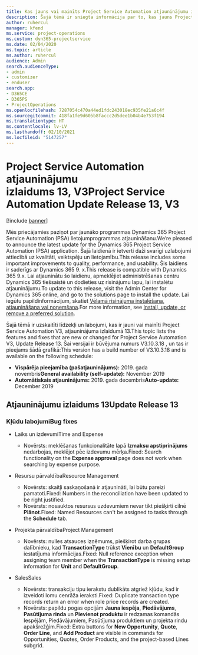 ```yaml
---
title: Kas jauns vai mainīts Project Service Automation atjauninājumu izlaidumā 13, V3
description: Šajā tēmā ir sniegta informācija par to, kas jauns Project Service Automation atjauninājuma izlaidumā 13, 3. versijā
author: ruhercul
manager: kfend
ms.service: project-operations
ms.custom: dyn365-projectservice
ms.date: 02/04/2020
ms.topic: article
ms.author: ruhercul
audience: Admin
search.audienceType:
- admin
- customizer
- enduser
search.app:
- D365CE
- D365PS
- ProjectOperations
ms.openlocfilehash: 7287054c470a44ed1fdc243018ec935fe21a6c4f
ms.sourcegitcommit: 418fa1fe9d605b8faccc2d5dee1b04b4e753f194
ms.translationtype: HT
ms.contentlocale: lv-LV
ms.lasthandoff: 02/10/2021
ms.locfileid: "5147257"
---
```

# <a name="project-service-automation-update-release-13-v3"></a><span data-ttu-id="9e49e-103">Project Service Automation atjauninājumu izlaidums 13, V3</span><span class="sxs-lookup"><span data-stu-id="9e49e-103">Project Service Automation Update Release 13, V3</span></span>

[!include [banner](../includes/psa-now-project-operations.md)]

<span data-ttu-id="9e49e-104">Mēs priecājamies paziņot par jaunāko programmas Dynamics 365 Project Service Automation (PSA) lietojumprogrammas atjaunināšanu.</span><span class="sxs-lookup"><span data-stu-id="9e49e-104">We’re pleased to announce the latest update for the Dynamics 365 Project Service Automation (PSA) application.</span></span> <span data-ttu-id="9e49e-105">Šajā laidienā ir ietverti daži svarīgi uzlabojumi attiecībā uz kvalitāti, veiktspēju un lietojamību.</span><span class="sxs-lookup"><span data-stu-id="9e49e-105">This release includes some important improvements to quality, performance, and usability.</span></span> <span data-ttu-id="9e49e-106">Šis laidiens ir saderīgs ar Dynamics 365 9. x.</span><span class="sxs-lookup"><span data-stu-id="9e49e-106">This release is compatible with Dynamics 365 9.x.</span></span> <span data-ttu-id="9e49e-107">Lai atjauninātu šo laidienu, apmeklējiet administrēšanas centru Dynamics 365 tiešsaistē un dodieties uz risinājumu lapu, lai instalētu atjauninājumu.</span><span class="sxs-lookup"><span data-stu-id="9e49e-107">To update to this release, visit the Admin Center for Dynamics 365 online, and go to the solutions page to install the update.</span></span> <span data-ttu-id="9e49e-108">Lai iegūtu papildinformācijum, skatiet [Vēlamā risinājuma instalēšana, atjaunināšana vai noņemšana](https://docs.microsoft.com/power-platform/admin/install-remove-preferred-solution).</span><span class="sxs-lookup"><span data-stu-id="9e49e-108">For more information, see [Install, update, or remove a preferred solution](https://docs.microsoft.com/power-platform/admin/install-remove-preferred-solution).</span></span>

<span data-ttu-id="9e49e-109">Šajā tēmā ir uzskaitīti līdzekļi un labojumi, kas ir jauni vai mainīti Project Service Automation V3, atjauninājuma izlaidumā 13.</span><span class="sxs-lookup"><span data-stu-id="9e49e-109">This topic lists the features and fixes that are new or changed for Project Service Automation V3, Update Release 13.</span></span> <span data-ttu-id="9e49e-110">Šai versijai ir būvējuma numurs V3.10.3.18 , un tas ir pieejams šādā grafikā:</span><span class="sxs-lookup"><span data-stu-id="9e49e-110">This version has a build number of V3.10.3.18 and is available on the following schedule:</span></span>

- <span data-ttu-id="9e49e-111">**Vispārēja pieejamība (pašatjauninājums):** 2019. gada novembris</span><span class="sxs-lookup"><span data-stu-id="9e49e-111">**General availability (self-update):** November 2019</span></span>
- <span data-ttu-id="9e49e-112">**Automātiskais atjauninājums:** 2019. gada decembris</span><span class="sxs-lookup"><span data-stu-id="9e49e-112">**Auto-update:** December 2019</span></span>


## <a name="update-release-13"></a><span data-ttu-id="9e49e-113">Atjauninājumu izlaidums 13</span><span class="sxs-lookup"><span data-stu-id="9e49e-113">Update Release 13</span></span> 

### <a name="bug-fixes"></a><span data-ttu-id="9e49e-114">Kļūdu labojumi</span><span class="sxs-lookup"><span data-stu-id="9e49e-114">Bug fixes</span></span>

- <span data-ttu-id="9e49e-115">Laiks un izdevumi</span><span class="sxs-lookup"><span data-stu-id="9e49e-115">Time and Expense</span></span>

     - <span data-ttu-id="9e49e-116">Novērsts: meklēšanas funkcionalitāte lapā **Izmaksu apstiprinājums** nedarbojas, meklējot pēc izdevumu mērķa.</span><span class="sxs-lookup"><span data-stu-id="9e49e-116">Fixed: Search functionality on the **Expense approval** page does not work when searching by expense purpose.</span></span>

- <span data-ttu-id="9e49e-117">Resursu pārvaldība</span><span class="sxs-lookup"><span data-stu-id="9e49e-117">Resource Management</span></span>

     - <span data-ttu-id="9e49e-118">Novērsts: skaitļi saskaņošanā ir atjaunināti, lai būtu pareizi pamatoti.</span><span class="sxs-lookup"><span data-stu-id="9e49e-118">Fixed: Numbers in the reconciliation have been updated to be right justified.</span></span>
     - <span data-ttu-id="9e49e-119">Novērsts: nosauktos resursus uzdevumiem nevar tikt piešķirti cilnē **Plānot**.</span><span class="sxs-lookup"><span data-stu-id="9e49e-119">Fixed: Named Resources can't be assigned to tasks through the **Schedule** tab.</span></span>

- <span data-ttu-id="9e49e-120">Projekta pārvaldība</span><span class="sxs-lookup"><span data-stu-id="9e49e-120">Project Management</span></span>

     - <span data-ttu-id="9e49e-121">Novērsts: nulles atsauces izņēmums, piešķirot darba grupas dalībnieku, kad **TransactionType** trūkst **Vienību** un **DefaultGroup** iestatījuma informācijas.</span><span class="sxs-lookup"><span data-stu-id="9e49e-121">Fixed: Null reference exception when assigning team member when the **TransactionType** is missing setup information for **Unit** and **DefaultGroup**.</span></span>

- <span data-ttu-id="9e49e-122">Sales</span><span class="sxs-lookup"><span data-stu-id="9e49e-122">Sales</span></span>

     - <span data-ttu-id="9e49e-123">Novērsts: transakciju tipu ierakstu dublikāts atgriež kļūdu, kad ir izveidoti lomu cenrāža ieraksti.</span><span class="sxs-lookup"><span data-stu-id="9e49e-123">Fixed: Duplicate transaction type records return an error when role price records are created.</span></span>
     - <span data-ttu-id="9e49e-124">Novērsts: papildu pogas opcijām **Jauna iespēja**, **Piedāvājums**, **Pasūtījuma rinda** un **Pievienot produktu** ir redzamas komandās Iespējām, Piedāvājumiem, Pasūtījuma produktiem un projekta rindu apakšrežģim.</span><span class="sxs-lookup"><span data-stu-id="9e49e-124">Fixed: Extra buttons for **New Opportunity**, **Quote**, **Order Line**, and **Add Product** are visible in commands for Opportunities, Quotes, Order Products, and the project-based Lines subgrid.</span></span>


